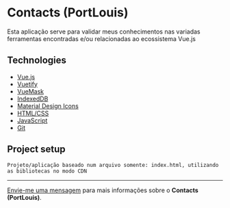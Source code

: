 # Contacts (PortLouis)

Esta aplicação serve para validar meus conhecimentos nas variadas ferramentas encontradas e/ou relacionadas ao ecossistema Vue.js

## Technologies

* [Vue.js](https://vuejs.org/ "Vue.js")
* [Vuetify](https://vuetifyjs.com/en/ "Vuetify")
* [VueMask](https://www.npmjs.com/package/vue-mask "VueMask")
* [IndexedDB](https://developer.mozilla.org/pt-BR/docs/Web/API/IndexedDB_API "IndexedDB")
* [Material Design Icons](https://materialdesignicons.com/ "Material Design Icons")
* [HTML/CSS](https://www.w3schools.com/ "HTML/CSS")
* [JavaScript](https://developer.mozilla.org/pt-BR/docs/Web/JavaScript "JavaScript")
* [Git](https://git-scm.com/ "Git")

## Project setup
```
Projeto/aplicação baseado num arquivo somente: index.html, utilizando as bibliotecas no modo CDN
```
--- 

[Envie-me uma mensagem](mailto:programador.leandrolopes@gmail.com "Envie-me uma mensagem") para mais informações sobre o <b>Contacts (PortLouis)</b>.
